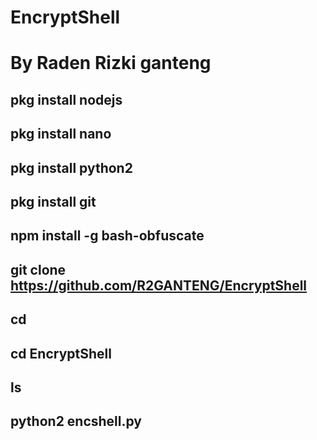# EncryptShell
# By Raden Rizki ganteng

## pkg install nodejs

## pkg install nano

## pkg install python2

## pkg install git

## npm install -g bash-obfuscate

## git clone https://github.com/R2GANTENG/EncryptShell

## cd

## cd EncryptShell

## ls

## python2 encshell.py
